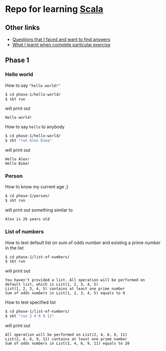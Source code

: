 # Repo for learning [Scala](http://scala-lang.org)

## Other links
* [Questions that I faced and want to find answers](QUESTION.md)
* [What I learnt when complete particular exercise](WHAT-I-LEARNT.md)

## Phase 1

### Hello world

How to say `"hello world!"`

```sh
$ cd phase-1/hello-world/
$ sbt run
```

will print out

```
Hello world!
```

How to say `hello` to anybody

```sh
$ cd phase-1/hello-world/
$ sbt "run Alex Dima"
```

will print out

```
Hello Alex!
Hello Dima!
```

### Person

How to know my current age ;)

```sh
$ cd phase-1/person/
$ sbt run
```

will print out something similar to

```
Alex is 26 years old
```

### List of numbers

How to test default list on sum of odds number and existing a prime number in the list

```sh
$ cd phase-1/list-of-numbers/
$ sbt run
```

will print out

```
You haven't provided a list. All operation will be performed on default list, which is List(1, 2, 3, 4, 5)
List(1, 2, 3, 4, 5) contains at least one prime number
Sum of odds numbers in List(1, 2, 3, 4, 5) equals to 9
```

How to test specified list

```sh
$ cd phase-1/list-of-numbers/
$ sbt "run 2 4 6 9 11"
```

will print out

```
All operation will be performed on List(2, 4, 6, 9, 11)
List(2, 4, 6, 9, 11) contains at least one prime number
Sum of odds numbers in List(2, 4, 6, 9, 11) equals to 20
```
